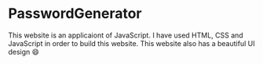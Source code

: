 # PasswordGenerator
This website is an applicaiont of JavaScript. I have used HTML, CSS and JavaScript in order to build this website. This website also has a beautiful UI design 😄
